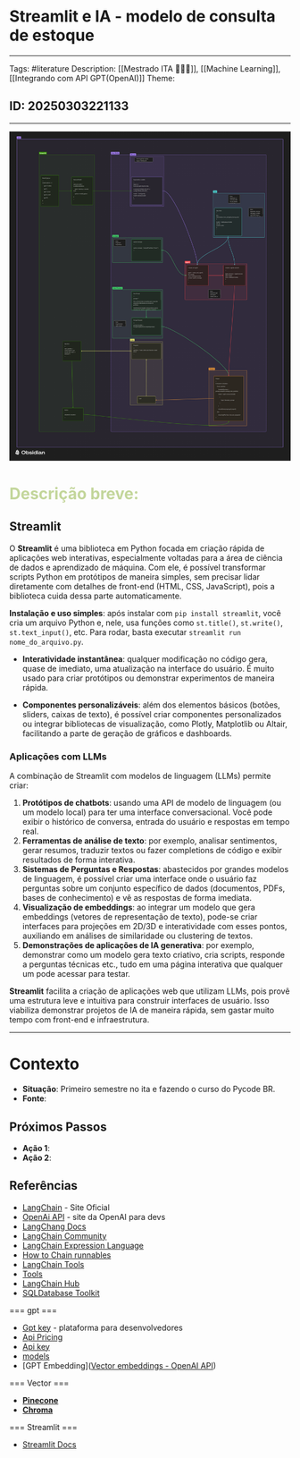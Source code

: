 # Streamlit e IA - modelo de consulta de estoque

 ---
 Tags:  #literature
 Description: [[Mestrado ITA 👨🏽‍🏫]],  [[Machine Learning]], [[Integrando com API GPT(OpenAI)]]
 Theme:
## ID: 20250303221133
---

![Streamlit IA - modelo de consulta de estoque.canvas](app01_canvas.png)


# <font color="#c3d69b">Descrição breve: </font>

## Streamlit

O **Streamlit** é uma biblioteca em Python focada em criação rápida de aplicações web interativas, especialmente voltadas para a área de ciência de dados e aprendizado de máquina. Com ele, é possível transformar scripts Python em protótipos de maneira simples, sem precisar lidar diretamente com detalhes de front-end (HTML, CSS, JavaScript), pois a biblioteca cuida dessa parte automaticamente.


**Instalação e uso simples**: após instalar com `pip install streamlit`, você cria um arquivo Python e, nele, usa funções como `st.title()`, `st.write()`, `st.text_input()`, etc. Para rodar, basta executar `streamlit run nome_do_arquivo.py`.

- **Interatividade instantânea**: qualquer modificação no código gera, quase de imediato, uma atualização na interface do usuário. É muito usado para criar protótipos ou demonstrar experimentos de maneira rápida.

- **Componentes personalizáveis**: além dos elementos básicos (botões, sliders, caixas de texto), é possível criar componentes personalizados ou integrar bibliotecas de visualização, como Plotly, Matplotlib ou Altair, facilitando a parte de geração de gráficos e dashboards.

### Aplicações com LLMs

A combinação de Streamlit com modelos de linguagem (LLMs) permite criar:

1. **Protótipos de chatbots**: usando uma API de modelo de linguagem (ou um modelo local) para ter uma interface conversacional. Você pode exibir o histórico de conversa, entrada do usuário e respostas em tempo real.
2. **Ferramentas de análise de texto**: por exemplo, analisar sentimentos, gerar resumos, traduzir textos ou fazer completions de código e exibir resultados de forma interativa.
3. **Sistemas de Perguntas e Respostas**: abastecidos por grandes modelos de linguagem, é possível criar uma interface onde o usuário faz perguntas sobre um conjunto específico de dados (documentos, PDFs, bases de conhecimento) e vê as respostas de forma imediata.
4. **Visualização de embeddings**: ao integrar um modelo que gera embeddings (vetores de representação de texto), pode-se criar interfaces para projeções em 2D/3D e interatividade com esses pontos, auxiliando em análises de similaridade ou clustering de textos.
5. **Demonstrações de aplicações de IA generativa**: por exemplo, demonstrar como um modelo gera texto criativo, cria scripts, responde a perguntas técnicas etc., tudo em uma página interativa que qualquer um pode acessar para testar.

 **Streamlit** facilita a criação de aplicações web que utilizam LLMs, pois provê uma estrutura leve e intuitiva para construir interfaces de usuário. Isso viabiliza demonstrar projetos de IA de maneira rápida, sem gastar muito tempo com front-end e infraestrutura.




---
# Contexto

- **Situação**: Primeiro semestre no ita e fazendo o curso do Pycode BR.
- **Fonte**: 

## Próximos Passos
- **Ação 1**: 
- **Ação 2**: 

## Referências

- [LangChain](https://www.langchain.com/) - Site Oficial
- [OpenAi API](https://platform.openai.com/api-keys) - site da OpenAI para devs
- [LangChang Docs](https://python.langchain.com/v0.2/docs/introduction/)
- [LangChain Community](https://pypi.org/project/langchain-community/)
- [LangChain Expression Language](https://python.langchain.com/v0.2/docs/how_to/#langchain-expression-language-lcel)
- [How to Chain runnables](https://python.langchain.com/v0.2/docs/how_to/sequence/)
- [LangChain Tools](https://python.langchain.com/v0.2/docs/integrations/tools/)
- [Tools](https://composio.dev/tools)
- [LangChain Hub](https://smith.langchain.com/hub/)
- [SQLDatabase Toolkit](https://python.langchain.com/v0.2/docs/integrations/tools/sql_database/)

=== gpt ===

-  [Gpt key](https://platform.openai.com/playground/chat?models=gpt-4o) - plataforma para desenvolvedores
- [Api Pricing](https://openai.com/api/pricing/)
- [Api key](https://platform.openai.com/api-keys)
- [models](https://platform.openai.com/docs/models)
- [GPT Embedding]([Vector embeddings - OpenAI API](https://platform.openai.com/docs/guides/embeddings))

=== Vector ===

- [**Pinecone**](https://www.pinecone.io/)
- [**Chroma**](https://www.trychroma.com/)

=== Streamlit ===

- [Streamlit Docs](https://docs.streamlit.io/get-started)


